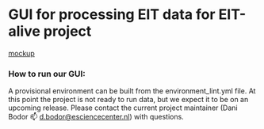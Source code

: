 # GUI for processing EIT data for EIT-alive project

[mockup](https://github.com/EIT-ALIVE/eitprocessing/files/11480259/Proposal.GUI.mockup.pptx)


### How to run our GUI:

A provisional environment can be built from the environment_lint.yml file. At this point the project is not ready to run data, but we expect it to be on an upcoming release. Please contact the current project maintainer (Dani Bodor 📫 d.bodor@esciencecenter.nl) with questions. 
